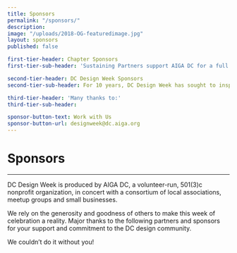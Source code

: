 ```yaml
---
title: Sponsors
permalink: "/sponsors/"
description: 
image: "/uploads/2018-OG-featuredimage.jpg"
layout: sponsors
published: false

first-tier-header: Chapter Sponsors
first-tier-sub-header: 'Sustaining Partners support AIGA DC for a full year, enabling the chapter to stay true to its mission: to advance design as a professional craft, strategic tool and vital cultural force. As a chapter sponsor, these companies contribute to the design profession and the greater good.'

second-tier-header: DC Design Week Sponsors
second-tier-sub-header: For 10 years, DC Design Week has sought to inspire, celebrate and promote design within the DMV. This year’s events, educational programs, and community engagement are made possible due to the generous support of the following sponsors.

third-tier-header: 'Many thanks to:'
third-tier-sub-header:

sponsor-button-text: Work with Us
sponsor-button-url: designweek@dc.aiga.org
---
```


# Sponsors

---

DC Design Week is produced by AIGA DC, a volunteer-run, 501(3)c nonprofit organization, in concert with a consortium of local associations, meetup groups and small businesses.

We rely on the generosity and goodness of others to make this week of celebration a reality. Major thanks to the following partners and sponsors for your support and commitment to the DC design community.

We couldn’t do it without you!
